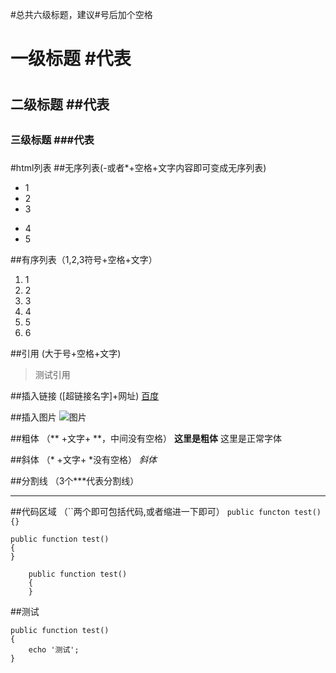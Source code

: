 #总共六级标题，建议#号后加个空格
# 一级标题 #代表<h1> 
## 二级标题 ##代表<h2>
### 三级标题 ###代表<h3>

#html列表
##无序列表(-或者*+空格+文字内容即可变成无序列表)
* 1
* 2
* 3
- 4
- 5

##有序列表（1,2,3符号+空格+文字）
1. 1
2. 2
3. 3
4. 4
5. 5
6. 6

##引用 (大于号+空格+文字)
> 测试引用

##插入链接 ([超链接名字]+网址)
[百度](http://www.baidu.com)

##插入图片
![图片](https://timgsa.baidu.com/timg?image&quality=80&size=b9999_10000&sec=1490693616685&di=b5e32ec1af6863ce4c821d7a27d3ec54&imgtype=0&src=http%3A%2F%2Fwww.linuxdiyf.com%2Flinux%2Fuploads%2Fallimg%2F170220%2F2-1F220095954392.JPG)

##粗体 （** +文字+ **，中间没有空格）
**这里是粗体** 
这里是正常字体


##斜体 （* +文字+ *没有空格）
*斜体*

##分割线 （3个***代表分割线）
***

##代码区域 （``两个即可包括代码,或者缩进一下即可）
`public functon test(){}`

	public function test()
	{
	}

```
	public function test()
	{
	}
```
##测试

	public function test()
	{
		echo '测试';
	}
